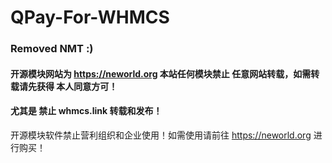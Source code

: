 # QPay-For-WHMCS

### Removed NMT :)

#### 开源模块网站为 https://neworld.org 本站任何模块禁止 任意网站转载，如需转载请先获得 本人同意方可！

#### 尤其是 禁止 whmcs.link 转载和发布！

开源模块软件禁止营利组织和企业使用！如需使用请前往 https://neworld.org 进行购买！

